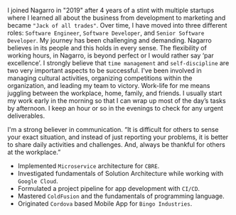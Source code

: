 <!-- About Organization -->

<!-- End About Organization -->

<!-- Key Roles -->
<!-- ExperienceKey -->
<!-- ResumeKey -->
I joined Nagarro in "2019" after 4 years of a stint with multiple startups where I learned all about the business from development to marketing and became `"Jack of all trades"`. Over time, I have moved into three different roles: `Software Engineer`, `Software Developer`, and `Senior Software Developer`. My journey has been challenging and demanding. Nagarro believes in its people and this holds in every sense. The flexibility of working hours, in Nagarro, is beyond perfect or I would rather say ‘par excellence’. I strongly believe that `time management` and `self-discipline` are two very important aspects to be successful. I've been involved in managing cultural activities, organizing competitions within the organization, and leading my team to victory. Work-life for me means juggling between the workplace, home, family, and friends. I usually start my work early in the morning so that I can wrap up most of the day’s tasks by afternoon. I keep an hour or so in the evenings to check for any urgent deliverables.

I'm a strong believer in communication. “It is difficult for others to sense your exact situation, and instead of just reporting your problems, it is better to share daily activities and challenges. And, always be thankful for others at the workplace.”
<!-- EndResumeKey -->
<!-- EndExperienceKey -->
<!-- End Key Roles -->

<!-- Key Achievements -->
<!-- CVKey -->
- Implemented `Microservice` architecture for `CBRE`.
- Investigated fundamentals of Solution Architecture while working with `Google Cloud`.
- Formulated a project pipeline for app development with `CI/CD`.
- Mastered `ColdFusion` and the fundamentals of programming language.
- Originated `Cordova` based Mobile App for `Bingo Industries`.
<!-- EndCVKey -->
<!-- End Achievements -->